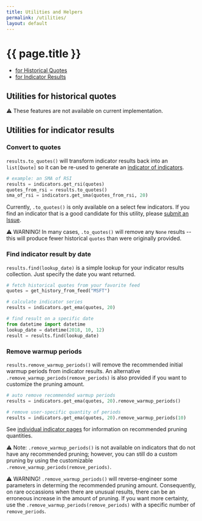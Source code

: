 ```yaml
---
title: Utilities and Helpers
permalink: /utilities/
layout: default
---
```


# {{ page.title }}

- [for Historical Quotes](#utilities-for-historical-quotes)
- [for Indicator Results](#utilities-for-indicator-results)

## Utilities for historical quotes

  :warning: These features are not available on current implementation.

<!-- 
### Validate quote history

`quotes.Validate()` is an advanced check of your `IEnumerable<TQuote> quotes` (historical quotes).  It will check for duplicate dates and other bad data.  This comes at a small performance cost, so we did not automatically add these advanced validations in the indicator methods.  Of course, you can and should do your own validation of `quotes` prior to using it in this library.  Bad historical quotes data can produce unexpected results.

```csharp
// fetch historical quotes from your favorite feed
IEnumerable<Quote> quotes = GetHistoryFromFeed("SPY");

// advanced validation
IEnumerable<Quote> validatedQuotes = quotes.Validate();
```

### Resize quote history

`quotes.Aggregate(newSize)` is a tool to convert quotes to larger bar sizes.  For example if you have minute bar sizes in `quotes`, but want to convert it to hourly or daily.

```csharp
// fetch historical quotes from your favorite feed
IEnumerable<TQuote> minuteBarQuotes = GetHistoryFromFeed("MSFT");

// aggregate into larger bars
IEnumerable<Quote> dayBarQuotes = 
  minuteBarQuotes.Aggregate(PeriodSize.Day);
```

An alternate version of this utility is provided where you can use any native `TimeSpan` value that is greater than `TimeSpan.Zero`.

```csharp
// alternate usage
IEnumerable<Quote> dayBarQuotes = 
  minuteBarQuotes.Aggregate(TimeSpan timeSpan);
```

:warning: **Warning**: Partially populated period windows at the beginning, end, and market open/close points in `quotes` can be misleading when aggregated.  For example, if you are aggregating intraday minute bars into 15 minute bars and there is a single 4:00pm minute bar at the end, the resulting 4:00pm 15-minute bar will only have one minute of data in it whereas the previous 3:45pm bar will have all 15 minutes of bars aggregated (3:45-3:59pm).

#### PeriodSize options (for newSize)

- `PeriodSize.Week`
- `PeriodSize.Day`
- `PeriodSize.FourHours`
- `PeriodSize.TwoHours`
- `PeriodSize.OneHour`
- `PeriodSize.ThirtyMinutes`
- `PeriodSize.FifteenMinutes`
- `PeriodSize.FiveMinutes`
- `PeriodSize.ThreeMinutes`
- `PeriodSize.TwoMinutes`
- `PeriodSize.OneMinute` -->

## Utilities for indicator results

### Convert to quotes

`results.to_quotes()` will transform indicator results back into an `list[Quote]` so it can be re-used to generate an [indicator of indicators]({{site.baseurl}}/guide/#generating-indicator-of-indicators).

```python
# example: an SMA of RSI
results = indicators.get_rsi(quotes)
quotes_from_rsi = results.to_quotes()
sma_of_rsi = indicators.get_sma(quotes_from_rsi, 20)

```

Currently, `.to_quotes()` is only available on a select few indicators.  If you find an indicator that is a good candidate for this utility, please [submit an Issue](https://github.com/DaveSkender/Stock.Indicators/issues).

:warning: WARNING! In many cases, `.to_quotes()` will remove any `None` results -- this will produce fewer historical `quotes` than were originally provided.

### Find indicator result by date

`results.find(lookup_date)` is a simple lookup for your indicator results collection.  Just specify the date you want returned.

```python
# fetch historical quotes from your favorite feed
quotes = get_history_from_feed("MSFT")

# calculate indicator series
results = indicators.get_ema(quotes, 20)

# find result on a specific date
from datetime import datetime
lookup_date = datetime(2018, 10, 12)
result = results.find(lookup_date)

```

### Remove warmup periods

`results.remove_warmup_periods()` will remove the recommended initial warmup periods from indicator results.
An alternative `.remove_warmup_periods(remove_periods)` is also provided if you want to customize the pruning amount.

```python
# auto remove recommended warmup periods
results = indicators.get_ema(quotes, 20).remove_warmup_periods()

# remove user-specific quantity of periods
results = indicators.get_ema(quotes, 20).remove_warmup_periods(10)

```

See [individual indicator pages]({{site.baseurl}}/indicators/#content) for information on recommended pruning quantities.

:warning: Note: `.remove_warmup_periods()` is not available on indicators that do not have any recommended pruning; however, you can still do a custom pruning by using the customizable `.remove_warmup_periods(remove_periods)`.

:warning: WARNING! `.remove_warmup_periods()` will reverse-engineer some parameters in determing the recommended pruning amount.  Consequently, on rare occassions when there are unusual results, there can be an erroneous increase in the amount of pruning.  If you want more certainty, use the `.remove_warmup_periods(remove_periods)` with a specific number of `remove_periods`.
